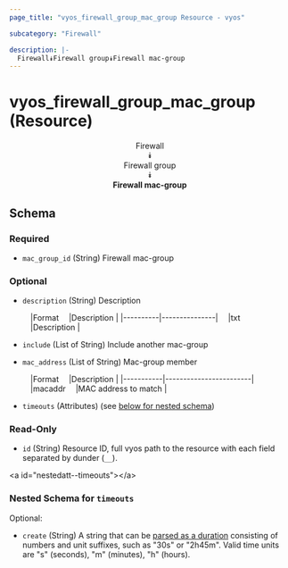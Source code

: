 ```yaml
---
page_title: "vyos_firewall_group_mac_group Resource - vyos"

subcategory: "Firewall"

description: |- 
  Firewall⯯Firewall group⯯Firewall mac-group
---
```


# vyos_firewall_group_mac_group (Resource)
<center>

Firewall  
⯯  
Firewall group  
⯯  
**Firewall mac-group**


</center>

## Schema

### Required

- `mac_group_id` (String) Firewall mac-group

### Optional

- `description` (String) Description

    &emsp;|Format  &emsp;|Description  |
    |----------|---------------|
    &emsp;|txt     &emsp;|Description  |
- `include` (List of String) Include another mac-group
- `mac_address` (List of String) Mac-group member

    &emsp;|Format   &emsp;|Description           |
    |-----------|------------------------|
    &emsp;|macaddr  &emsp;|MAC address to match  |
- `timeouts` (Attributes) (see [below for nested schema](#nestedatt--timeouts))

### Read-Only

- `id` (String) Resource ID, full vyos path to the resource with each field separated by dunder (`__`).

&lt;a id=&#34;nestedatt--timeouts&#34;&gt;&lt;/a&gt;
### Nested Schema for `timeouts`

Optional:

- `create` (String) A string that can be [parsed as a duration](https://pkg.go.dev/time#ParseDuration) consisting of numbers and unit suffixes, such as &#34;30s&#34; or &#34;2h45m&#34;. Valid time units are &#34;s&#34; (seconds), &#34;m&#34; (minutes), &#34;h&#34; (hours).  
